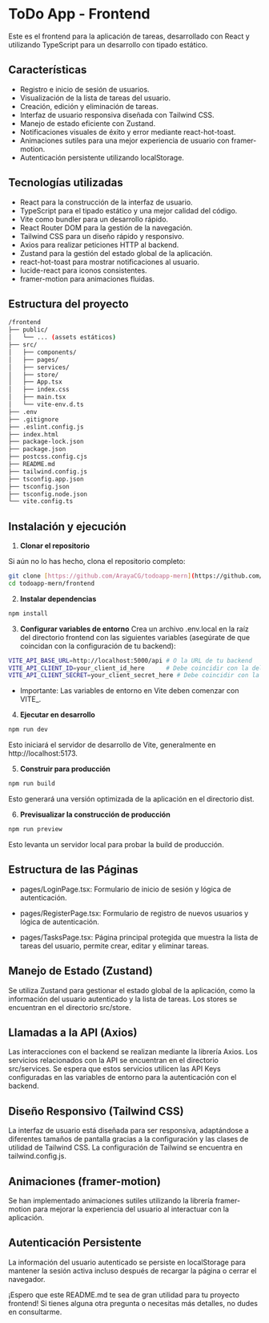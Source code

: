 # ToDo App - Frontend

Este es el frontend para la aplicación de tareas, desarrollado con React y utilizando TypeScript para un desarrollo con tipado estático.

## Características

-   Registro e inicio de sesión de usuarios.
-   Visualización de la lista de tareas del usuario.
-   Creación, edición y eliminación de tareas.
-   Interfaz de usuario responsiva diseñada con Tailwind CSS.
-   Manejo de estado eficiente con Zustand.
-   Notificaciones visuales de éxito y error mediante react-hot-toast.
-   Animaciones sutiles para una mejor experiencia de usuario con framer-motion.
-   Autenticación persistente utilizando localStorage.

## Tecnologías utilizadas

-   React para la construcción de la interfaz de usuario.
-   TypeScript para el tipado estático y una mejor calidad del código.
-   Vite como bundler para un desarrollo rápido.
-   React Router DOM para la gestión de la navegación.
-   Tailwind CSS para un diseño rápido y responsivo.
-   Axios para realizar peticiones HTTP al backend.
-   Zustand para la gestión del estado global de la aplicación.
-   react-hot-toast para mostrar notificaciones al usuario.
-   lucide-react para iconos consistentes.
-   framer-motion para animaciones fluidas.

## Estructura del proyecto

```bash
/frontend
├── public/
│   └── ... (assets estáticos)
├── src/
│   ├── components/
│   ├── pages/
│   ├── services/
│   ├── store/
│   ├── App.tsx
│   ├── index.css
│   ├── main.tsx
│   └── vite-env.d.ts
├── .env
├── .gitignore
├── .eslint.config.js
├── index.html
├── package-lock.json
├── package.json
├── postcss.config.cjs
├── README.md
├── tailwind.config.js
├── tsconfig.app.json
├── tsconfig.json
├── tsconfig.node.json
└── vite.config.ts
```

## Instalación y ejecución

1. **Clonar el repositorio**

Si aún no lo has hecho, clona el repositorio completo:

```bash
git clone [https://github.com/ArayaCG/todoapp-mern](https://github.com/ArayaCG/todoapp-mern)
cd todoapp-mern/frontend
```

2. **Instalar dependencias**

```bash
npm install
```

3. **Configurar variables de entorno**
   Crea un archivo .env.local en la raíz del directorio frontend con las siguientes variables (asegúrate de que coincidan con la configuración de tu backend):

```bash
VITE_API_BASE_URL=http://localhost:5000/api # O la URL de tu backend
VITE_API_CLIENT_ID=your_client_id_here      # Debe coincidir con la del backend
VITE_API_CLIENT_SECRET=your_client_secret_here # Debe coincidir con la del backend
```

-   Importante: Las variables de entorno en Vite deben comenzar con VITE\_.

4. **Ejecutar en desarrollo**

```bash
npm run dev
```

Esto iniciará el servidor de desarrollo de Vite, generalmente en http://localhost:5173.

5. **Construir para producción**

```bash
npm run build
```

Esto generará una versión optimizada de la aplicación en el directorio dist.

6. **Previsualizar la construcción de producción**

```bash
npm run preview
```

Esto levanta un servidor local para probar la build de producción.

## Estructura de las Páginas

-   pages/LoginPage.tsx: Formulario de inicio de sesión y lógica de autenticación.

-   pages/RegisterPage.tsx: Formulario de registro de nuevos usuarios y lógica de autenticación.

-   pages/TasksPage.tsx: Página principal protegida que muestra la lista de tareas del usuario, permite crear, editar y eliminar tareas.

## Manejo de Estado (Zustand)

Se utiliza Zustand para gestionar el estado global de la aplicación, como la información del usuario autenticado y la lista de tareas. Los stores se encuentran en el directorio src/store.

## Llamadas a la API (Axios)

Las interacciones con el backend se realizan mediante la librería Axios. Los servicios relacionados con la API se encuentran en el directorio src/services. Se espera que estos servicios utilicen las API Keys configuradas en las variables de entorno para la autenticación con el backend.

## Diseño Responsivo (Tailwind CSS)

La interfaz de usuario está diseñada para ser responsiva, adaptándose a diferentes tamaños de pantalla gracias a la configuración y las clases de utilidad de Tailwind CSS. La configuración de Tailwind se encuentra en tailwind.config.js.

## Animaciones (framer-motion)

Se han implementado animaciones sutiles utilizando la librería framer-motion para mejorar la experiencia del usuario al interactuar con la aplicación.

## Autenticación Persistente

La información del usuario autenticado se persiste en localStorage para mantener la sesión activa incluso después de recargar la página o cerrar el navegador.

¡Espero que este README.md te sea de gran utilidad para tu proyecto frontend! Si tienes alguna otra pregunta o necesitas más detalles, no dudes en consultarme.
